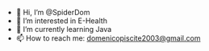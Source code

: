 - 👋 Hi, I’m @SpiderDom
- 👀 I’m interested in E-Health
- 🌱 I’m currently learning Java
- 📫 How to reach me: domenicopiscite2003@gmail.com

<!---
SpiderDom/SpiderDom is a ✨ special ✨ repository because its `README.md` (this file) appears on your GitHub profile.
You can click the Preview link to take a look at your changes.
--->
